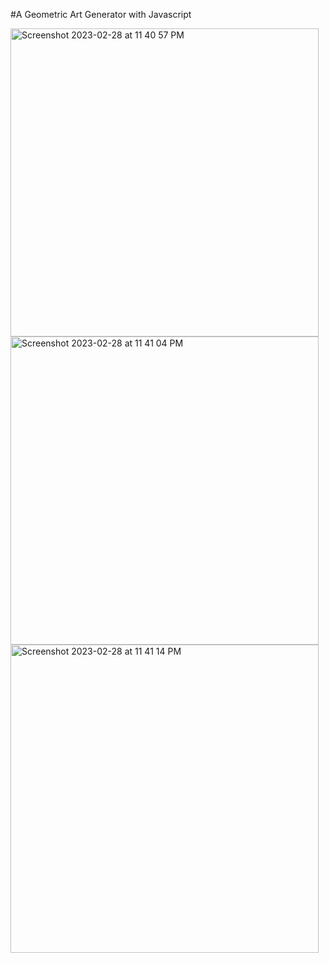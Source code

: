 #A Geometric Art Generator with Javascript

<img width="493" alt="Screenshot 2023-02-28 at 11 40 57 PM" src="https://user-images.githubusercontent.com/44643767/222046617-280deef0-b4dd-4bb6-a351-04780191bbff.png">

<img width="493" alt="Screenshot 2023-02-28 at 11 41 04 PM" src="https://user-images.githubusercontent.com/44643767/222046634-2321a089-3223-456a-ab70-a4a79b1c9f26.png">

<img width="493" alt="Screenshot 2023-02-28 at 11 41 14 PM" src="https://user-images.githubusercontent.com/44643767/222046643-a6b6b801-c78a-4073-a12f-1517c8e8eb0d.png">
